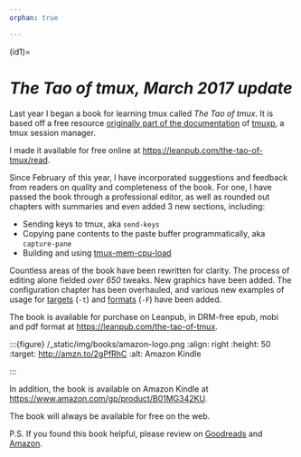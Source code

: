 ```yaml
---
orphan: true

---
```


(id1)=

# *The Tao of tmux, March 2017 update*

Last year I began a book for learning tmux called *The Tao of tmux*. It is based off a free resource [originally part of the documentation](<https://tmuxp.git-pull.com/en/latest/about_tmux.html>) of [tmuxp](<https://tmuxp.git-pull.com>), a tmux session manager.

I made it available for free online at <https://leanpub.com/the-tao-of-tmux/read>.

Since February of this year, I have incorporated suggestions and feedback from readers on quality and completeness of the book. For one, I have passed the book through a professional editor, as well as rounded out chapters with summaries and even added 3 new sections, including:

- Sending keys to tmux, aka `send-keys`
- Copying pane contents to the paste buffer programmatically, aka `capture-pane`
- Building and using [tmux-mem-cpu-load](<https://github.com/thewtex/tmux-mem-cpu-load>)

Countless areas of the book have been rewritten for clarity. The process of editing alone fielded *over 650* tweaks. New graphics have been added. The configuration chapter has been overhauled, and various new examples of usage for [targets](<http://man.openbsd.org/OpenBSD-5.9/man1/tmux.1#COMMANDS>) (`-t`) and [formats](<http://man.openbsd.org/OpenBSD-5.9/man1/tmux.1#FORMATS>) (`-F`) have been added.

The book is available for purchase on Leanpub, in DRM-free epub, mobi and pdf format at <https://leanpub.com/the-tao-of-tmux>.

:::{figure} /_static/img/books/amazon-logo.png
:align: right
:height: 50
:target: http://amzn.to/2gPfRhC
:alt: Amazon Kindle

:::

In addition, the book is available on Amazon Kindle at <https://www.amazon.com/gp/product/B01MG342KU>.

The book will always be available for free on the web.

P.S. If you found this book helpful, please review on [Goodreads](<https://www.goodreads.com/book/show/33246223-the-tao-of-tmux>) and [Amazon](<https://www.amazon.com/gp/product/B01MG342KU>).


